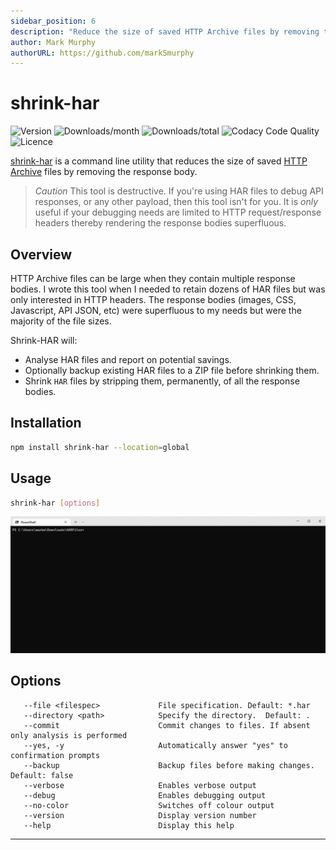 ```yaml
---
sidebar_position: 6
description: "Reduce the size of saved HTTP Archive files by removing the response body"
author: Mark Murphy
authorURL: https://github.com/markSmurphy
---
```


# shrink-har

![Version](https://img.shields.io/npm/v/shrink-har.svg?label=version&style=plastic)
![Downloads/month](https://img.shields.io/npm/dm/shrink-har.svg?style=plastic)
![Downloads/total](https://img.shields.io/npm/dt/shrink-har?label=downloads%20%28total%29&style=plastic)
![Codacy Code Quality](https://img.shields.io/codacy/grade/99616f4abbc54e6fb78e888471814080?style=plastic)
![Licence](https://img.shields.io/npm/l/shrink-har.svg?style=plastic)

[shrink-har](https://github.com/MarkSMurphy/shrink-har#readme) is a command line utility that reduces the size of saved [HTTP Archive](https://en.wikipedia.org/wiki/HAR_(file_format)) files by removing the response body.

> *Caution* This tool is destructive. If you're using HAR files to debug API responses, or any other payload, then this tool isn't for you. It is *only* useful if your debugging needs are limited to HTTP request/response headers thereby rendering the response bodies superfluous.

## Overview

HTTP Archive files can be large when they contain multiple response bodies. I wrote this tool when I needed to retain dozens of HAR files but was only interested in HTTP headers. The response bodies (images, CSS, Javascript, API JSON, etc) were superfluous to my needs but were the majority of the file sizes.

Shrink-HAR will:

* Analyse HAR files and report on potential savings.
* Optionally backup existing HAR files to a ZIP file before shrinking them.
* Shrink `HAR` files by stripping them, permanently, of all the response bodies.

## Installation

```bash
npm install shrink-har --location=global
```

## Usage

```bash
shrink-har [options]
```

![shrink-har screenshot recording](./img/screenshot-shrink-har.gif)

## Options

```text
   --file <filespec>             File specification. Default: *.har
   --directory <path>            Specify the directory.  Default: .
   --commit                      Commit changes to files. If absent only analysis is performed
   --yes, -y                     Automatically answer "yes" to confirmation prompts
   --backup                      Backup files before making changes. Default: false
   --verbose                     Enables verbose output
   --debug                       Enables debugging output
   --no-color                    Switches off colour output
   --version                     Display version number
   --help                        Display this help
```

---

